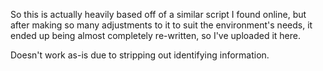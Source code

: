 So this is actually heavily based off of a similar script I found online, but after making so many adjustments to it to suit the environment's needs, it ended up being almost completely re-written, so I've uploaded it here.

Doesn't work as-is due to stripping out identifying information.
